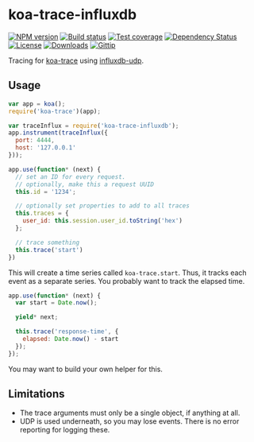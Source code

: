 
# koa-trace-influxdb

[![NPM version][npm-image]][npm-url]
[![Build status][travis-image]][travis-url]
[![Test coverage][coveralls-image]][coveralls-url]
[![Dependency Status][david-image]][david-url]
[![License][license-image]][license-url]
[![Downloads][downloads-image]][downloads-url]
[![Gittip][gittip-image]][gittip-url]

Tracing for [koa-trace](https://github.com/koajs/trace) using [influxdb-udp](https://github.com/jonathanong/node-influxdb-udp).

## Usage

```js
var app = koa();
require('koa-trace')(app);

var traceInflux = require('koa-trace-influxdb');
app.instrument(traceInflux({
  port: 4444,
  host: '127.0.0.1'
}));

app.use(function* (next) {
  // set an ID for every request.
  // optionally, make this a request UUID
  this.id = '1234';

  // optionally set properties to add to all traces
  this.traces = {
    user_id: this.session.user_id.toString('hex')
  };

  // trace something
  this.trace('start')
})
```

This will create a time series called `koa-trace.start`.
Thus, it tracks each event as a separate series.
You probably want to track the elapsed time.

```js
app.use(function* (next) {
  var start = Date.now();

  yield* next;

  this.trace('response-time', {
    elapsed: Date.now() - start
  });
});
```

You may want to build your own helper for this.

## Limitations

- The trace arguments must only be a single object, if anything at all.
- UDP is used underneath, so you may lose events.
  There is no error reporting for logging these.

[gitter-image]: https://badges.gitter.im/koajs/trace-influxdb.png
[gitter-url]: https://gitter.im/koajs/trace-influxdb
[npm-image]: https://img.shields.io/npm/v/koa-trace-influxdb.svg?style=flat-square
[npm-url]: https://npmjs.org/package/koa-trace-influxdb
[github-tag]: http://img.shields.io/github/tag/koajs/trace-influxdb.svg?style=flat-square
[github-url]: https://github.com/koajs/trace-influxdb/tags
[travis-image]: https://img.shields.io/travis/koajs/trace-influxdb.svg?style=flat-square
[travis-url]: https://travis-ci.org/koajs/trace-influxdb
[coveralls-image]: https://img.shields.io/coveralls/koajs/trace-influxdb.svg?style=flat-square
[coveralls-url]: https://coveralls.io/r/koajs/trace-influxdb
[david-image]: http://img.shields.io/david/koajs/trace-influxdb.svg?style=flat-square
[david-url]: https://david-dm.org/koajs/trace-influxdb
[license-image]: http://img.shields.io/npm/l/koa-trace-influxdb.svg?style=flat-square
[license-url]: LICENSE
[downloads-image]: http://img.shields.io/npm/dm/koa-trace-influxdb.svg?style=flat-square
[downloads-url]: https://npmjs.org/package/koa-trace-influxdb
[gittip-image]: https://img.shields.io/gratipay/jonathanong.svg?style=flat-square
[gittip-url]: https://gratipay.com/jonathanong/
